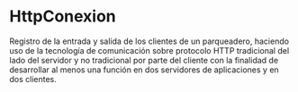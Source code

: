 # HttpConexion
Registro de la entrada y salida de los clientes de un parqueadero, haciendo uso de la tecnología de comunicación sobre protocolo HTTP tradicional del lado del servidor y no tradicional por parte del cliente con la finalidad de desarrollar al menos una función en dos servidores de aplicaciones y en dos clientes.
